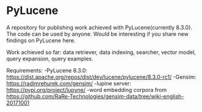 # PyLucene
A repository for publishing work achieved with PyLucene(currently 8.3.0). The code can be used by anyone. Would be interesting if you share new findings on PyLucene here.

Work achieved so far: data retriever, data indexing, searcher, vector model, query expansion, query examples.


Requirements:
-PyLucene 8.3.0: https://dist.apache.org/repos/dist/dev/lucene/pylucene/8.3.0-rc1/
-Gensim: https://radimrehurek.com/gensim/
-lupine server: https://pypi.org/project/lupyne/
-word embedding corpora from https://github.com/RaRe-Technologies/gensim-data/tree/wiki-english-20171001
